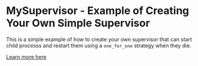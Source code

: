 # MySupervisor - Example of Creating Your Own Simple Supervisor

This is a simple example of how to create your own supervisor that can start child processs and restart them using a `one_for_one` strategy when they die.

[Learn more here](https://medium.com/@tylerpachal)